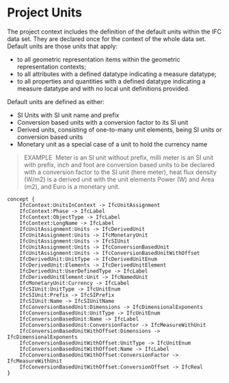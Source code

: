 Project Units
=============

The project context includes the definition of the default units within the IFC data set. They are declared once for the context of the whole data set. Default units are those units that apply:

* to all geometric representation items within the geometric representation contexts; 
* to all attributes with a defined datatype indicating a measure datatype; 
* to all properties and quantities with a defined datatype indicating a measure datatype and with no local unit definitions provided. 

Default units are defined as either:

* SI Units with SI unit name and prefix
* Conversion based units with a conversion factor to its SI unit
* Derived units, consisting of one-to-many unit elements, being SI units or conversion based units
* Monetary unit as a special case of a unit to hold the currency name

> EXAMPLE&nbsp; Meter is an SI unit without prefix, milli meter is an SI unit with prefix, inch and foot are conversion based units to be declared with a conversion factor to the SI unit (here meter), heat flux density (W/m2) is a derived unit with the unit elements Power (W) and Area (m2), and Euro is a monetary unit.

```
concept {
    IfcContext:UnitsInContext -> IfcUnitAssignment
    IfcContext:Phase -> IfcLabel
    IfcContext:ObjectType -> IfcLabel
    IfcContext:LongName -> IfcLabel
    IfcUnitAssignment:Units -> IfcDerivedUnit
    IfcUnitAssignment:Units -> IfcMonetaryUnit
    IfcUnitAssignment:Units -> IfcSIUnit
    IfcUnitAssignment:Units -> IfcConversionBasedUnit
    IfcUnitAssignment:Units -> IfcConversionBasedUnitWithOffset
    IfcDerivedUnit:UnitType -> IfcDerivedUnitEnum
    IfcDerivedUnit:Elements -> IfcDerivedUnitElement
    IfcDerivedUnit:UserDefinedType -> IfcLabel
    IfcDerivedUnitElement:Unit -> IfcNamedUnit
    IfcMonetaryUnit:Currency -> IfcLabel
    IfcSIUnit:UnitType -> IfcUnitEnum
    IfcSIUnit:Prefix -> IfcSIPrefix
    IfcSIUnit:Name -> IfcSIUnitName
    IfcConversionBasedUnit:Dimensions -> IfcDimensionalExponents
    IfcConversionBasedUnit:UnitType -> IfcUnitEnum
    IfcConversionBasedUnit:Name -> IfcLabel
    IfcConversionBasedUnit:ConversionFactor -> IfcMeasureWithUnit
    IfcConversionBasedUnitWithOffset:Dimensions -> IfcDimensionalExponents
    IfcConversionBasedUnitWithOffset:UnitType -> IfcUnitEnum
    IfcConversionBasedUnitWithOffset:Name -> IfcLabel
    IfcConversionBasedUnitWithOffset:ConversionFactor -> IfcMeasureWithUnit
    IfcConversionBasedUnitWithOffset:ConversionOffset -> IfcReal
}
```
